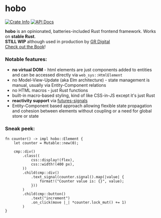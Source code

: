 # hobo

<a href="https://crates.io/crates/hobo"><img alt="Crate Info" src="https://img.shields.io/crates/v/hobo.svg"/></a>
<a href="https://docs.rs/hobo/"><img alt="API Docs" src="https://img.shields.io/badge/docs.rs-hobo-yellow"/></a>

**hobo** is an opinionated, batteries-included Rust frontend framework. Works on **stable Rust**.    
**STILL WIP** although used in production by [GR Digital](https://grdigital.co.uk/)    
[Check out the Book](https://grdigital.github.io/hobo/index.html)!

### Notable features:

* **no virtual DOM** - html elements are just components added to entities and can be accessed directly via `web_sys::HtmlElement`
* no Model-View-Update (aka Elm architecture) - state management is manual, usually via Entity-Component relations
* no HTML macros - just Rust functions
* built-in macro-based styling, kind of like CSS-in-JS except it's just Rust
* **reactivity support** via [futures-signals](https://github.com/Pauan/rust-signals)
* Entity-Component based approach allowing flexible state propagation and cohesion between elements without coupling or a need for global store or state

### Sneak peek:
```rust,noplaypen
fn counter() -> impl hobo::Element {
    let counter = Mutable::new(0);

    cmp::div()
        .class((
            css::display!(flex),
            css::width!(400 px),
        ))
        .child(cmp::div()
            .text_signal(counter.signal().map(|value| {
                format!("Counter value is: {}", value);
            }))
        )
        .child(cmp::button()
            .text("increment")
            .on_click(move |_| *counter.lock_mut() += 1)
        )
}
```

